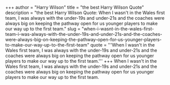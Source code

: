 +++
author = "Harry Wilson"
title = "the best Harry Wilson Quote"
description = "the best Harry Wilson Quote: When I wasn't in the Wales first team, I was always with the under-19s and under-21s and the coaches were always big on keeping the pathway open for us younger players to make our way up to the first team."
slug = "when-i-wasnt-in-the-wales-first-team-i-was-always-with-the-under-19s-and-under-21s-and-the-coaches-were-always-big-on-keeping-the-pathway-open-for-us-younger-players-to-make-our-way-up-to-the-first-team"
quote = '''When I wasn't in the Wales first team, I was always with the under-19s and under-21s and the coaches were always big on keeping the pathway open for us younger players to make our way up to the first team.'''
+++
When I wasn't in the Wales first team, I was always with the under-19s and under-21s and the coaches were always big on keeping the pathway open for us younger players to make our way up to the first team.
